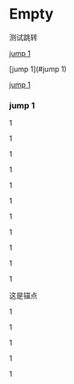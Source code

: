 # Empty



测试跳转



[jump 1](#jump-1)



[jump 1](#jump 1)



[jump 1](#1)



### jump 1



1

1

1

1

1

1

1

1

1

1

[123]:1jump

1

<a id="1"></a>

这是锚点

1

1

1

1



1





























